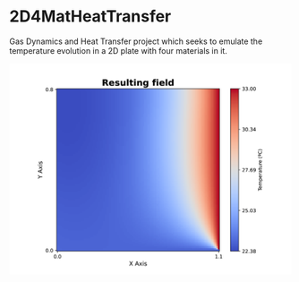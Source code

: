 # 2D4MatHeatTransfer
Gas Dynamics and Heat Transfer project which seeks to emulate the temperature evolution in a 2D plate with four materials in it.

![Alt Text](output/plots/plot%20GS%20N=100%20M=100%20nt=200.png)